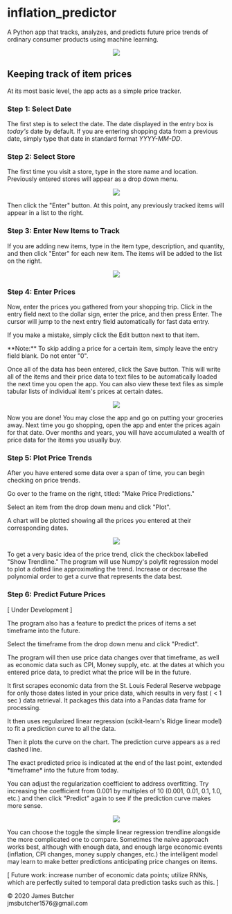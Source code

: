 # inflation_predictor

A Python app that tracks, analyzes, and predicts future price trends of ordinary consumer products using machine learning.

<p align="center">
  <img src="https://github.com/jmsbutcher/inflation_predictor/blob/master/Images/GUI_4.png">
</p>

## Keeping track of item prices

At its most basic level, the app acts as a simple price tracker.

### Step 1: Select Date
The first step is to select the date. The date displayed in the entry box is *today's* date by default. If you are entering shopping data from a previous date, simply type that date in standard format *YYYY-MM-DD*.

### Step 2: Select Store
The first time you visit a store, type in the store name and location. Previously entered stores will appear as a drop down menu.

<p align="center">
  <img src="https://github.com/jmsbutcher/inflation_predictor/blob/master/Images/GUI-store_entry.png">
</p>

Then click the "Enter" button. At this point, any previously tracked items will appear in a list to the right.

### Step 3: Enter New Items to Track
If you are adding new items, type in the item type, description, and quantity, and then click "Enter" for each new item. The items will be added to the list on the right.

<p align="center">
  <img src="https://github.com/jmsbutcher/inflation_predictor/blob/master/Images/GUI-entry_1.png">
</p>

### Step 4: Enter Prices
<p>Now, enter the prices you gathered from your shopping trip. Click in the entry field next to the dollar sign, enter the price, and then press Enter. The cursor will jump to the next entry field automatically for fast data entry.</p>
<p>If you make a mistake, simply click the Edit button next to that item.</p>
<p>**Note:** To skip adding a price for a certain item, simply leave the entry field blank. Do not enter "0".</p>
<p>Once all of the data has been entered, click the Save button. This will write all of the items and their price data to text files to be automatically loaded the next time you open the app. You can also view these text files as simple tabular lists of individual item's prices at certain dates.</p>

<p align="center">
  <img src="https://github.com/jmsbutcher/inflation_predictor/blob/master/Images/GUI-entry_2.png">
</p>

<p>Now you are done! You may close the app and go on putting your groceries away. Next time you go shopping, open the app and enter the prices again for that date. Over months and years, you will have accumulated a wealth of price data for the items you usually buy.</p>

### Step 5: Plot Price Trends
<p>After you have entered some data over a span of time, you can begin checking on price trends.</p>
<p>Go over to the frame on the right, titled: "Make Price Predictions."</p>
<p>Select an item from the drop down menu and click "Plot".</p>
<p>A chart will be plotted showing all the prices you entered at their corresponding dates.</p>

<p align="center">
  <img src="https://github.com/jmsbutcher/inflation_predictor/blob/master/Images/GUI-plot_1.png">
</p>

<p>To get a very basic idea of the price trend, click the checkbox labelled "Show Trendline." The program will use Numpy's polyfit regression model to plot a dotted line approximating the trend. Increase or decrease the polynomial order to get a curve that represents the data best.</p>

### Step 6: Predict Future Prices
<p>[ Under Development ]</p>
<p>The program also has a feature to predict the prices of items a set timeframe into the future.</p>
<p>Select the timeframe from the drop down menu and click "Predict".</p>
<p>The program will then use price data changes over that timeframe, as well as economic data such as CPI, Money supply, etc. at the dates at which you entered price data, to predict what the price will be in the future.</p>
<p>It first scrapes economic data from the St. Louis Federal Reserve webpage for only those dates listed in your price data, which results in very fast ( < 1 sec ) data retrieval. It packages this data into a Pandas data frame for processing.</p>
<p>It then uses regularized linear regression (scikit-learn's Ridge linear model) to fit a prediction curve to all the data. </p>
<p>Then it plots the curve on the chart. The prediction curve appears as a red dashed line.</p>
<p>The exact predicted price is indicated at the end of the last point, extended *timeframe* into the future from today.</p>
<p>You can adjust the regularization coefficient to address overfitting. Try increasing the coefficient from 0.001 by multiples of 10 (0.001, 0.01, 0.1, 1.0, etc.) and then click "Predict" again to see if the prediction curve makes more sense.</p>

<p align="center">
  <img src="https://github.com/jmsbutcher/inflation_predictor/blob/master/Images/GUI-plot_2.png">
</p>

<p>You can choose the toggle the simple linear regression trendline alongside the more complicated one to compare. Sometimes the naive approach works best, although with enough data, and enough large economic events (inflation, CPI changes, money supply changes, etc.) the intelligent model may learn to make better predictions anticipating price changes on items.</p>

<p>[ Future work: increase number of economic data points; utilize RNNs, which are perfectly suited to temporal data prediction tasks such as this. ]</p>

<p>
© 2020 James Butcher
<br>
jmsbutcher1576@gmail.com
</p>
